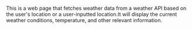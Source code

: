  This is a web page that fetches weather data from a weather API based on the user's location or a user-inputted location.It will display the current weather conditions, temperature, and other relevant information.

